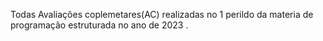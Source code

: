 Todas Avaliações coplemetares(AC) realizadas no 1 perildo da materia de programação estruturada no ano de 2023 .
